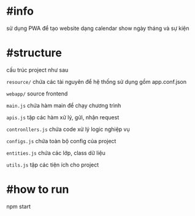 # #info

sử dụng PWA để tạo website dạng calendar show ngày tháng và sự kiện

# #structure

cấu trúc project như sau

`resource/` chứa các tài nguyên để hệ thống sử dụng gồm app.conf.json

`webapp/` source frontend

`main.js` chứa hàm main để chạy chương trình

`apis.js` tập các hàm xử lý, gửi, nhận request

`contronllers.js` chứa code xử lý logic nghiệp vụ

`configs.js` chứa toàn bộ config của project

`entities.js` chứa các lớp, class dữ liệu

`utils.js` tập các tiện ích cho project

# #how to run

npm start
